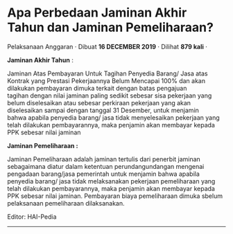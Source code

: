 Apa Perbedaan Jaminan Akhir Tahun dan Jaminan Pemeliharaan?
===========================================================

Pelaksanaan Anggaran · Dibuat **16 DECEMBER 2019** · Dilihat **879 kali** ·

**Jaminan Akhir Tahun** :

Jaminan Atas Pembayaran Untuk Tagihan Penyedia Barang/ Jasa atas Kontrak yang Prestasi Pekerjaannya Belum Mencapai 100% dan akan dilakukan pembayaran dimuka terkait dengan batas pengajuan tagihan dengan nilai jaminan paling sedikit sebesar sisa pekerjaan yang belum diselesaikan atau sebesar perkiraan pekerjaan yang akan diselesaikan sampai dengan tanggal 31 Desember, untuk menjamin bahwa apabila penyedia barang/ jasa tidak menyelesaikan pekerjaan yang telah dilakukan pembayarannya, maka penjamin akan membayar kepada PPK sebesar nilai jaminan

  

**Jaminan Pemeliharaan :**

Jaminan Pemeliharaan adalah jaminan tertulis dari penerbit jaminan sebagaimana diatur dalam ketentuan perundangundangan mengenai pengadaan barang/jasa pemerintah untuk menjamin bahwa apabila penyedia barang/ jasa tidak melaksanakan pekerjaan pemeliharaan yang telah dilakukan pembayarannya, maka penjamin akan membayar kepada PPK sebesar nilai jaminan. Pembayaran biaya pemeliharaan dimuka sbelum pelaksanaan pemeliharaan dilaksanakan.

  

Editor: HAI-Pedia  

  
  
  

* * *
